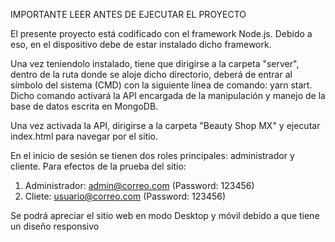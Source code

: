IMPORTANTE LEER ANTES DE EJECUTAR EL PROYECTO

El presente proyecto está codificado con el framework Node.js. Debido a eso, en el dispositivo debe de estar instalado dicho framework.

Una vez teniendolo instalado, tiene que dirigirse a la carpeta "server", dentro de la ruta donde se aloje dicho directorio, deberá de entrar al símbolo del sistema 
(CMD) con la siguiente línea de comando: yarn start. Dicho comando activará la API encargada de la manipulación y manejo de la base de datos escrita en MongoDB.

Una vez activada la API, dirigirse a la carpeta "Beauty Shop MX" y ejecutar index.html para navegar por el sitio.

En el inicio de sesión se tienen dos roles principales: administrador y cliente. Para efectos de la prueba del sitio:
  1. Administrador: admin@correo.com (Password: 123456)
  2. Cliete: usuario@correo.com (Password: 123456)

Se podrá apreciar el sitio web en modo Desktop y móvil debido a que tiene un diseño responsivo
